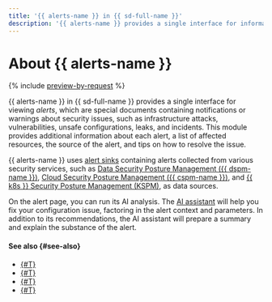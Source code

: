 ```yaml
---
title: '{{ alerts-name }} in {{ sd-full-name }}'
description: '{{ alerts-name }} provides a single interface for information on security issues in {{ yandex-cloud }} clients'' infrastructure.'
---
```


# About {{ alerts-name }}

{% include [preview-by-request](../../_includes/note-preview-by-request.md) %}

{{ alerts-name }} in {{ sd-full-name }} provides a single interface for viewing _alerts_, which are special documents containing notifications or warnings about security issues, such as infrastructure attacks, vulnerabilities, unsafe configurations, leaks, and incidents. This module provides additional information about each alert, a list of affected resources, the source of the alert, and tips on how to resolve the issue.

{{ alerts-name }} uses [alert sinks](./workspace.md#alert-sinks) containing alerts collected from various security services, such as [Data Security Posture Management ({{ dspm-name }})](./dspm.md), [Cloud Security Posture Management ({{ cspm-name }})](./cspm.md), and [{{ k8s }} Security Posture Management (KSPM)](./kspm.md), as data sources.

On the alert page, you can run its AI analysis. The [AI assistant](./ai-assistant.md) will help you fix your configuration issue, factoring in the alert context and parameters. In addition to its recommendations, the AI assistant will prepare a summary and explain the substance of the alert.

#### See also {#see-also}

* [{#T}](./ycdr.md)
* [{#T}](./cspm.md)
* [{#T}](./kspm.md)
* [{#T}](./ai-assistant.md)